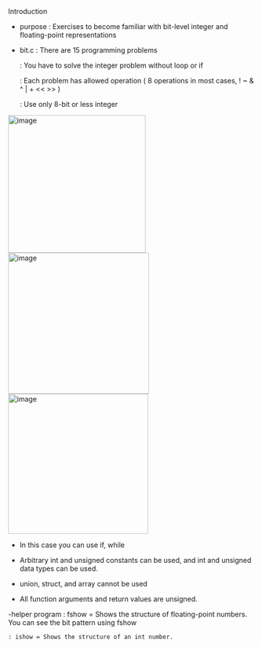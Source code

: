 Introduction
  - purpose : Exercises to become familiar with bit-level integer and floating-point representations
  
  
  
  - bit.c 
    : There are 15 programming problems 
    
    : You have to solve the integer problem without loop or if
    
    : Each problem has allowed operation ( 8 operations in most cases, ! ~ & ^ | + << >> ) 
    
    : Use only 8-bit or less integer
    
    

<img width="280" alt="image" src="https://user-images.githubusercontent.com/90389456/192699138-b8627b5b-e09c-4b96-9880-a9c982b3a250.png">

<img width="287" alt="image" src="https://user-images.githubusercontent.com/90389456/192699191-0d621fd5-e251-4180-a183-786552122423.png">

<img width="285" alt="image" src="https://user-images.githubusercontent.com/90389456/192699460-5f263d35-3c51-4de8-830b-5ac30f7d1040.png">

  - In this case you can use if, while
  
  - Arbitrary int and unsigned constants can be used, and int and unsigned data types can be used.
  
  - union, struct, and array cannot be used
  
  - All function arguments and return values are unsigned.




  -helper program
    : fshow = Shows the structure of floating-point numbers. You can see the bit pattern using fshow
    
    : ishow = Shows the structure of an int number.
